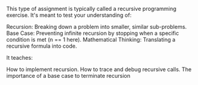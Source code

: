 This type of assignment is typically called a recursive programming exercise. It's meant to test your understanding of:

Recursion: Breaking down a problem into smaller, similar sub-problems.
Base Case: Preventing infinite recursion by stopping when a specific condition is met (n == 1 here).
Mathematical Thinking: Translating a recursive formula into code.

 It teaches:

How to implement recursion.
How to trace and debug recursive calls.
The importance of a base case to terminate recursion
